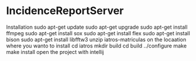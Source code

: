 # IncidenceReportServer
Installation                                                                                                                sudo apt-get update
sudo apt-get upgrade
sudo apt-get install ffmpeg
sudo apt-get install sox
sudo apt-get install flex
sudo apt-get install bison
sudo apt-get install libfftw3
unzip iatros-matriculas on the locaation where you wanto to install
cd iatros
mkdir build
cd build
../configure
make
make install
open the project with intellij
